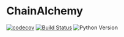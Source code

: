 # ChainAlchemy 
[![codecov](https://codecov.io/gh/hamdi3/ChainAlchemy/branch/main/graph/badge.svg)](https://codecov.io/gh/hamdi3/ChainAlchemy/branch/main)
[![Build Status](https://github.com/hamdi3/ChainAlchemy/actions/workflows/pr_tests.yml/badge.svg)](https://github.com/hamdi3/ChainAlchemy/actions/workflows/pr_tests.yml)
![Python Version](https://img.shields.io/badge/python-3.12-blue)
